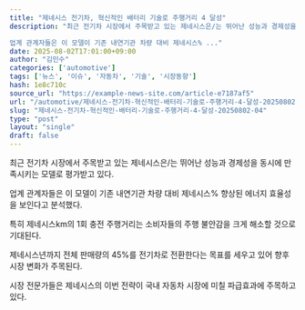 ```yaml
---
title: "제네시스 전기차, 혁신적인 배터리 기술로 주행거리 4 달성"
description: "최근 전기차 시장에서 주목받고 있는 제네시스은/는 뛰어난 성능과 경제성을 동시에 만족시키는 모델로 평가받고 있다.

업계 관계자들은 이 모델이 기존 내연기관 차량 대비 제네시스% ..."
date: 2025-08-02T17:01:00+09:00
author: "김민수"
categories: ['automotive']
tags: ['뉴스', '이슈', '자동차', '기술', '시장동향']
hash: 1e8c710c
source_url: "https://example-news-site.com/article-e7187af5"
url: "/automotive/제네시스-전기차-혁신적인-배터리-기술로-주행거리-4-달성-20250802-04/"
slug: "제네시스-전기차-혁신적인-배터리-기술로-주행거리-4-달성-20250802-04"
type: "post"
layout: "single"
draft: false
---
```


최근 전기차 시장에서 주목받고 있는 제네시스은/는 뛰어난 성능과 경제성을 동시에 만족시키는 모델로 평가받고 있다.

업계 관계자들은 이 모델이 기존 내연기관 차량 대비 제네시스% 향상된 에너지 효율성을 보인다고 분석했다.

특히 제네시스km의 1회 충전 주행거리는 소비자들의 주행 불안감을 크게 해소할 것으로 기대된다.

제네시스년까지 전체 판매량의 45%를 전기차로 전환한다는 목표를 세우고 있어 향후 시장 변화가 주목된다.

시장 전문가들은 제네시스의 이번 전략이 국내 자동차 시장에 미칠 파급효과에 주목하고 있다.

